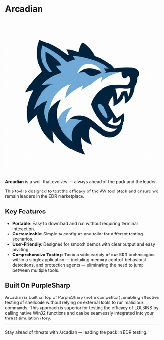 # Arcadian

![Arcadian Logo](arcadian.png)

**Arcadian** is a wolf that evolves — always ahead of the pack and the leader.

This tool is designed to test the efficacy of the AW tool stack and ensure we remain leaders in the EDR marketplace.

## Key Features

- **Portable**: Easy to download and run without requiring terminal interaction.
- **Customizable**: Simple to configure and tailor for different testing scenarios.
- **User-Friendly**: Designed for smooth demos with clear output and easy pivoting.
- **Comprehensive Testing**: Tests a wide variety of our EDR technologies within a single application — including memory control, behavioral detections, and protection agents — eliminating the need to jump between multiple tools.

## Built On PurpleSharp

Arcadian is built on top of PurpleSharp (not a competitor), enabling effective testing of shellcode without relying on external tools to run malicious commands. This approach is superior for testing the efficacy of LOLBINS by calling native Win32 functions and can be seamlessly integrated into your threat simulation story.

---

Stay ahead of threats with Arcadian — leading the pack in EDR testing.
